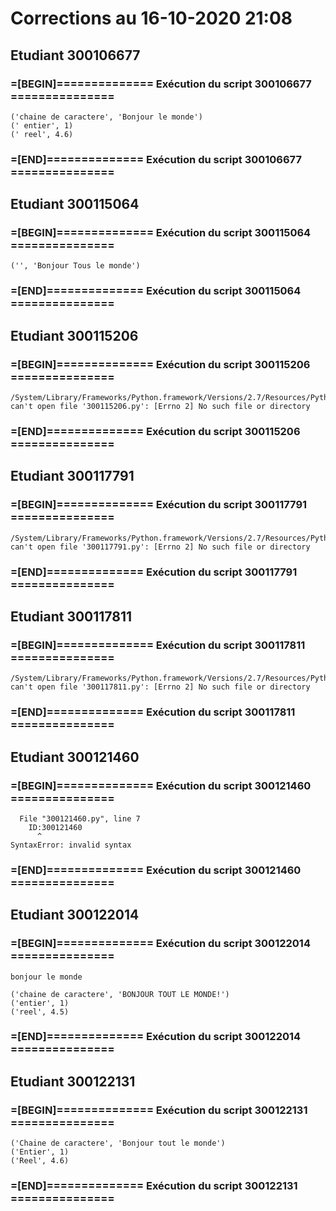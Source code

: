# Corrections au 16-10-2020 21:08

## Etudiant 300106677 
###  =[BEGIN]============== Exécution du script 300106677 =============== 
```
('chaine de caractere', 'Bonjour le monde')
(' entier', 1)
(' reel', 4.6)
```
###  =[END]============== Exécution du script 300106677 =============== 
## Etudiant 300115064 
###  =[BEGIN]============== Exécution du script 300115064 =============== 
```
('', 'Bonjour Tous le monde')
```
###  =[END]============== Exécution du script 300115064 =============== 
## Etudiant 300115206 
###  =[BEGIN]============== Exécution du script 300115206 =============== 
```
/System/Library/Frameworks/Python.framework/Versions/2.7/Resources/Python.app/Contents/MacOS/Python: can't open file '300115206.py': [Errno 2] No such file or directory
```
###  =[END]============== Exécution du script 300115206 =============== 
## Etudiant 300117791 
###  =[BEGIN]============== Exécution du script 300117791 =============== 
```
/System/Library/Frameworks/Python.framework/Versions/2.7/Resources/Python.app/Contents/MacOS/Python: can't open file '300117791.py': [Errno 2] No such file or directory
```
###  =[END]============== Exécution du script 300117791 =============== 
## Etudiant 300117811 
###  =[BEGIN]============== Exécution du script 300117811 =============== 
```
/System/Library/Frameworks/Python.framework/Versions/2.7/Resources/Python.app/Contents/MacOS/Python: can't open file '300117811.py': [Errno 2] No such file or directory
```
###  =[END]============== Exécution du script 300117811 =============== 
## Etudiant 300121460 
###  =[BEGIN]============== Exécution du script 300121460 =============== 
```
  File "300121460.py", line 7
    ID:300121460
      ^
SyntaxError: invalid syntax
```
###  =[END]============== Exécution du script 300121460 =============== 
## Etudiant 300122014 
###  =[BEGIN]============== Exécution du script 300122014 =============== 
```
bonjour le monde

('chaine de caractere', 'BONJOUR TOUT LE MONDE!')
('entier', 1)
('reel', 4.5)
```
###  =[END]============== Exécution du script 300122014 =============== 
## Etudiant 300122131 
###  =[BEGIN]============== Exécution du script 300122131 =============== 
```
('Chaine de caractere', 'Bonjour tout le monde')
('Entier', 1)
('Reel', 4.6)
```
###  =[END]============== Exécution du script 300122131 =============== 
